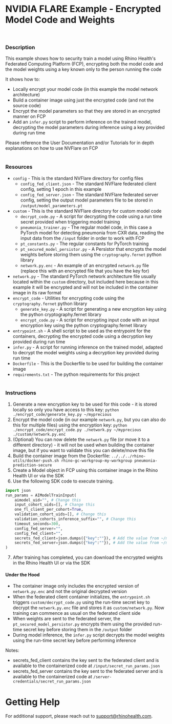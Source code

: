 # NVIDIA FLARE Example - Encrypted Model Code and Weights
<br/>

### **Description**

This example shows how to security train a model using Rhino Health's Federated Computing Platform (FCP), encrypting both the model code and the model weights using a key known only to the person running the code

It shows how to:
* Locally encrypt your model code (in this example the model network architecture)
* Build a container image using just the encrypted code (and not the source code)
* Encrypt the model parameters so that they are stored in an encrypted manner on FCP
* Add an `infer.py` script to perform inference on the trained model, decrypting the model parameters during inference using a key provided during run time

Please reference the User Documentation and/or Tutorials for in depth explanations on how to use NVFlare on FCP
<br/><br/>

### **Resources**
- `config` - This is the standard NVFlare directory for config files
  - `config_fed_client.json` - The standard NVFlare federated client config, setting 1 epoch in this example
  - `config_fed_server.json` - The standard NVFlare federated server config, setting the output model parameters file to be stored in `/output/model_parameters.pt`
- `custom` - This is the standard NVFlare directory for custom model code
  - `decrypt_code.py` - A script for decrypting the code using a run time secret provided when triggering model training
  - `pneumonia_trainer.py` - The regular model code, in this case a PyTorch model for detecting pneumonia from CXR data, reading the input data from the `/input` folder in order to work with FCP
  - `pt_constants.py` - The regular constants for PyTorch training
  - `pt_secured_model_persistor.py` - A Persistor that encrypts the model weights before storing them using the `cryptography.fernet` python library
  - `network.py.enc` - An example of an encrypted `network.py` file (replace this with an encrypted file that you have the key for)
- `network.py` - The standard PyTorch network architecture file usually located within the `custom` directory, but included here because in this example it will be encrypted and will not be included in the container image in its raw format
- `encrypt_code` - Utilities for encrypting code using the `cryptography.fernet` python library
  - `generate_key.py` - A script for generating a new encryption key using the python cryptography.fernet library
  - `encrypt_code.py` - A script for encrypting input code with an input encryption key using the python cryptography.fernet library
- `entrypoint.sh` - A shell script to be used as the entrypoint for the containers, decrypting the encrypted code using a decryption key provided during run time
- `infer.py` - A script for running inference on the trained model, adapted to decrypt the model weights using a decryption key provided during run time
- `Dockerfile` - This is the Dockerfile to be used for building the container image
- `requirements.txt` - The python requirements for this project
<br><br>

### **Instructions**
1. Generate a new encryption key to be used for this code - it is stored locally so only you have access to this key: `python ./encrypt_code/generate_key.py ~/myprecious`
2. Encrypt the model code (in our example `network.py`, but you can also do this for multiple files) using the encryption key: `python ./encrypt_code/encrypt_code.py ./network.py ~/myprecious ./custom/network.py.enc`
3. (Optional) You can now delete the `network.py` file (or move it to a different directory) - it will not be used when building the container image, but if you want to validate this you can delete/move this file
4. Build the container image from the Dockerfile: `../../../rhino-utils/docker-push.sh rhino-gc-workgroup-my-workgroup pneumonia-prediction-secure`
5. Create a Model object in FCP using this container image in the Rhino Health UI or via the SDK
6. Use the following SDK code to execute training.
```python
import json
run_params = AIModelTrainInput(
    aimodel_uid="", # Change this
    input_cohort_uids=[], # Change this 
    one_fl_client_per_cohort=True,        
    validation_cohort_uids=[], # Change this
    validation_cohorts_inference_suffix="", # Change this
    timeout_seconds=300,
    config_fed_server="",
    config_fed_client="",
    secrets_fed_client=json.dumps({"key":""}), # Add the value from ~/myprecious
    secrets_fed_server=json.dumps({"key":""}), # Add the value from ~/myprecious
)
   ```
7. After training has completed, you can download the encrypted weights in the Rhino Health UI or via the SDK

#### **Under the Hood**
* The container image only includes the encrypted version of `network.py.enc` and not the original decrypted version
* When the federated client container initializes, the `entrypoint.sh` triggers `custom/decrypt_code.py` using the run-time secret key to decrypt the `network.py.enc` file and stores it as `custom/network.py`. Now training can commence as usual on the federated client side
* When weights are sent to the federated server, the `pt_secured_model_persistor.py` encrypts them using the provided run-time secret key before storing them in the `/output` folder
* During model inference, the `infer.py` script decrypts the model weights using the run-time secret key before performing inference 

Notes:
* secrets_fed_client contains the key sent to the federated client and is available to the containerized code at `/input/secret_run_params.json`
* secrets_fed_server contains the key sent to the federated server and is available to the containerized code at `/server-credentials/secret_run_params.json`
 
# Getting Help
For additional support, please reach out to [support@rhinohealth.com](mailto:support@rhinohealth.com).
